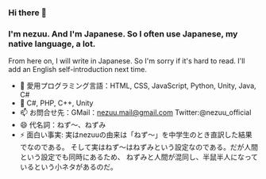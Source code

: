 ### Hi there 👋
### I'm nezuu. And I'm Japanese. So I often use Japanese, my native language, a lot.
From here on, I will write in Japanese.
So I'm sorry if it's hard to read.
I'll add an English self-introduction next time.

- 🔭 愛用プログラミング言語：HTML, CSS, JavaScript, Python, Unity, Java, C#
- 🌱 C#, PHP, C++, Unity
- 📫 お問合せ先：GMail：nezuu.mail@gmail.com  Twitter:@nezuu_official
- 😄 代名詞：ねず～、ねずみ
- ⚡ 面白い事実: 実はnezuuの由来は「ねず～」を中学生のとき直訳した結果でなのである。
そして実はねず～はねずみという設定なのである。だが人間という設定でも同時にあるため、
ねずみと人間が混同し、半鼠半人になっているという小ネタがあるのだ。
